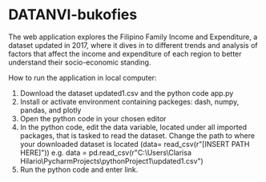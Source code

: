 # DATANVI-bukofies
The web application explores the Filipino Family Income and Expenditure, a dataset updated in 2017, where it dives in to different trends and analysis of factors that affect the income and expenditure of each region to better understand their socio-economic standing.

How to run the application in local computer:
1. Download the dataset updated1.csv and the python code app.py
2. Install or activate environment containing packeges: dash, numpy, pandas, and plotly
3. Open the python code in your chosen editor
4. In the python code, edit the data variable, located under all imported packages, that is tasked to read the dataset. Change the path to where your downloaded dataset is located 
    (data= read_csv(r"[INSERT PATH HERE]")) e.g. data = pd.read_csv(r"C:\Users\Clarisa Hilario\PycharmProjects\pythonProject1\updated1.csv")
5. Run the python code and enter link.
